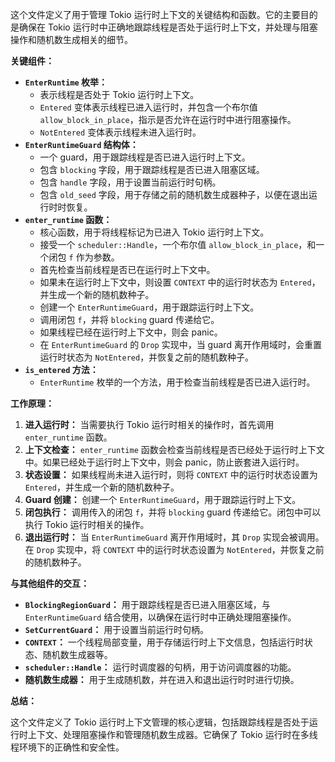 这个文件定义了用于管理 Tokio 运行时上下文的关键结构和函数。它的主要目的是确保在 Tokio 运行时中正确地跟踪线程是否处于运行时上下文，并处理与阻塞操作和随机数生成相关的细节。

**关键组件：**

*   **`EnterRuntime` 枚举：**
    *   表示线程是否处于 Tokio 运行时上下文。
    *   `Entered` 变体表示线程已进入运行时，并包含一个布尔值 `allow_block_in_place`，指示是否允许在运行时中进行阻塞操作。
    *   `NotEntered` 变体表示线程未进入运行时。
*   **`EnterRuntimeGuard` 结构体：**
    *   一个 guard，用于跟踪线程是否已进入运行时上下文。
    *   包含 `blocking` 字段，用于跟踪线程是否已进入阻塞区域。
    *   包含 `handle` 字段，用于设置当前运行时句柄。
    *   包含 `old_seed` 字段，用于存储之前的随机数生成器种子，以便在退出运行时时恢复。
*   **`enter_runtime` 函数：**
    *   核心函数，用于将线程标记为已进入 Tokio 运行时上下文。
    *   接受一个 `scheduler::Handle`，一个布尔值 `allow_block_in_place`，和一个闭包 `f` 作为参数。
    *   首先检查当前线程是否已在运行时上下文中。
    *   如果未在运行时上下文中，则设置 `CONTEXT` 中的运行时状态为 `Entered`，并生成一个新的随机数种子。
    *   创建一个 `EnterRuntimeGuard`，用于跟踪运行时上下文。
    *   调用闭包 `f`，并将 `blocking` guard 传递给它。
    *   如果线程已经在运行时上下文中，则会 panic。
    *   在 `EnterRuntimeGuard` 的 `Drop` 实现中，当 guard 离开作用域时，会重置运行时状态为 `NotEntered`，并恢复之前的随机数种子。
*   **`is_entered` 方法：**
    *   `EnterRuntime` 枚举的一个方法，用于检查当前线程是否已进入运行时。

**工作原理：**

1.  **进入运行时：** 当需要执行 Tokio 运行时相关的操作时，首先调用 `enter_runtime` 函数。
2.  **上下文检查：** `enter_runtime` 函数会检查当前线程是否已经处于运行时上下文中。如果已经处于运行时上下文中，则会 panic，防止嵌套进入运行时。
3.  **状态设置：** 如果线程尚未进入运行时，则将 `CONTEXT` 中的运行时状态设置为 `Entered`，并生成一个新的随机数种子。
4.  **Guard 创建：** 创建一个 `EnterRuntimeGuard`，用于跟踪运行时上下文。
5.  **闭包执行：** 调用传入的闭包 `f`，并将 `blocking` guard 传递给它。闭包中可以执行 Tokio 运行时相关的操作。
6.  **退出运行时：** 当 `EnterRuntimeGuard` 离开作用域时，其 `Drop` 实现会被调用。在 `Drop` 实现中，将 `CONTEXT` 中的运行时状态设置为 `NotEntered`，并恢复之前的随机数种子。

**与其他组件的交互：**

*   **`BlockingRegionGuard`：** 用于跟踪线程是否已进入阻塞区域，与 `EnterRuntimeGuard` 结合使用，以确保在运行时中正确处理阻塞操作。
*   **`SetCurrentGuard`：** 用于设置当前运行时句柄。
*   **`CONTEXT`：** 一个线程局部变量，用于存储运行时上下文信息，包括运行时状态、随机数生成器等。
*   **`scheduler::Handle`：** 运行时调度器的句柄，用于访问调度器的功能。
*   **随机数生成器：** 用于生成随机数，并在进入和退出运行时时进行切换。

**总结：**

这个文件定义了 Tokio 运行时上下文管理的核心逻辑，包括跟踪线程是否处于运行时上下文、处理阻塞操作和管理随机数生成器。它确保了 Tokio 运行时在多线程环境下的正确性和安全性。
